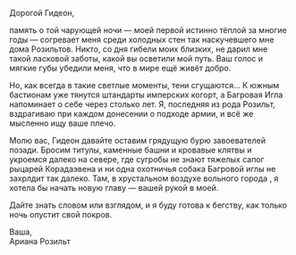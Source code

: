 Дорогой Гидеон,

память о той чарующей ночи — моей первой истинно тёплой за многие годы — согревает меня среди холодных стен так наскучевшего мне дома Розильтов. Никто, со дня гибели моих близких, не дарил мне такой ласковой заботы, какой вы осветили мой путь. Ваш голос и мягкие губы убедили меня, что в мире ещё живёт добро.

Но, как всегда в такие светлые моменты, тени сгущаются... К южным бастионам уже тянутся штандарты имперских когорт, а Багровая Игла напоминает о себе через столько лет. Я, последняя из рода Розильт, вздрагиваю при каждом донесении о подходе армии, и всё же мысленно ищу ваше плечо.

Молю вас, Гидеон давайте оставим грядущую бурю завоевателей позади. Бросим титулы, каменные башни и кровавые клятвы и укроемся далеко на севере, где сугробы не знают тяжелых сапог рыцарей Корадаэвена и ни одна охотничья собака Багровой иглы не захрлдит так далеко. Там, в хрустальном воздухе вольного города , я хотела бы начать новую главу — вашей рукой в моей.

Дайте знать словом или взглядом, и я буду готова к бегству, как только ночь опустит свой покров.

Ваша,  
Ариана Розильт